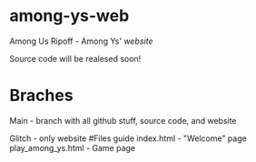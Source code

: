 # among-ys-web
Among Us Ripoff - Among Ys' *website*

Source code will be realesed soon!
# Braches
Main - branch with all github stuff, source code, and website

Glitch - only website
#Files guide
index.html - "Welcome" page
play_among_ys.html - Game page
